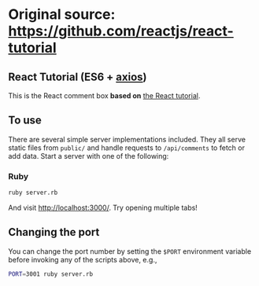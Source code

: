 # Original source: https://github.com/reactjs/react-tutorial

## React Tutorial (ES6 + [axios](https://github.com/mzabriskie/axios))

This is the React comment box **based on** [the React tutorial](http://facebook.github.io/react/docs/tutorial.html).

## To use

There are several simple server implementations included. They all serve static files from `public/` and handle requests to `/api/comments` to fetch or add data. Start a server with one of the following:

### Ruby
```sh
ruby server.rb
```

And visit <http://localhost:3000/>. Try opening multiple tabs!

## Changing the port

You can change the port number by setting the `$PORT` environment variable before invoking any of the scripts above, e.g.,

```sh
PORT=3001 ruby server.rb
```
